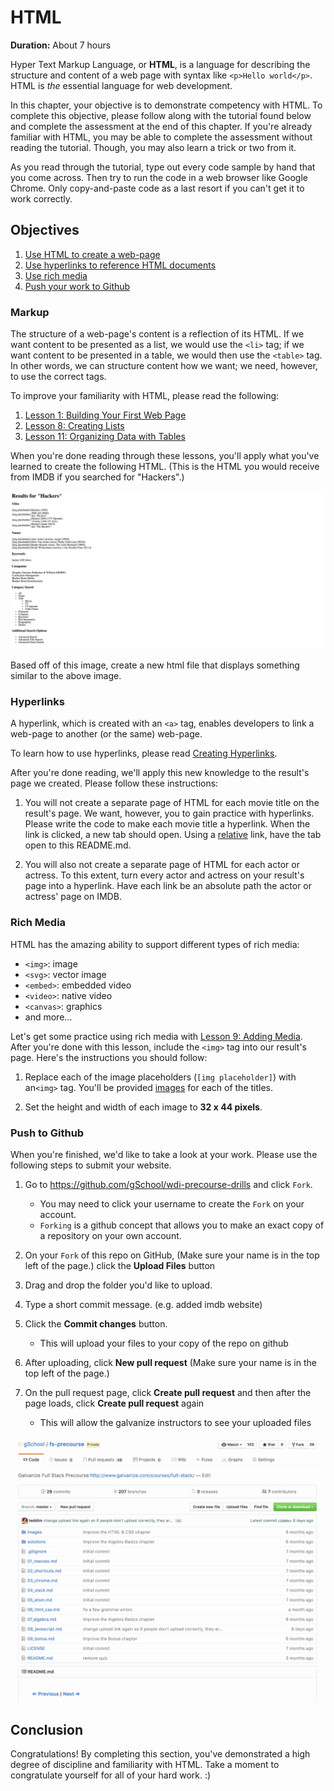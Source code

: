 # HTML

**Duration:** About 7 hours

Hyper Text Markup Language, or **HTML**, is a language for describing the structure and content of a web page with syntax like `<p>Hello world</p>`. HTML is _the_ essential language for web development.

In this chapter, your objective is to demonstrate competency with HTML. To complete this objective, please follow along with the tutorial found below and complete the assessment at the end of this chapter. If you're already familiar with HTML, you may be able to complete the assessment without reading the tutorial. Though, you may also learn a trick or two from it.

As you read through the tutorial, type out every code sample by hand that you come across. Then try to run the code in a web browser like Google Chrome. Only copy-and-paste code as a last resort if you can't get it to work correctly.

## Objectives
1. [Use HTML to create a web-page](#markup)
2. [Use hyperlinks to reference HTML documents](#hyperlinks)
3. [Use rich media](#rich-media)
4. [Push your work to Github](#Push-to-Github)

### Markup
The structure of a web-page's content is a reflection of its HTML. If we want content to be presented as a list, we would use the `<li>` tag; if we want content to be presented in a table, we would then use the `<table>` tag. In other words, we can structure content how we want; we need, however, to use the correct tags.

To improve your familiarity with HTML, please read the following:

1. [Lesson 1: Building Your First Web Page][11]
2. [Lesson 8: Creating Lists][12]
3. [Lesson 11: Organizing Data with Tables][13]

When you're done reading through these lessons, you'll apply what you've learned to create the following HTML. (This is the HTML you would receive from IMDB if you searched for "Hackers".)

![Result Page for "Hackers" on IMDB][14]

Based off of this image, create a new html file that displays something similar to the above image.

### Hyperlinks
A hyperlink, which is created with an `<a>` tag, enables developers to link a web-page to another (or the same) web-page.

To learn how to use hyperlinks, please read [Creating Hyperlinks][21].

After you're done reading, we'll apply this new knowledge to the result's page we created. Please follow these instructions:

1. You will not create a separate page of HTML for each movie title on the result's page. We want, however, you to gain practice with hyperlinks. Please write the code to make each movie title a hyperlink. When the link is clicked, a new tab should open. Using a [relative][22] link, have the tab open to this README.md.

2. You will also not create a separate page of HTML for each actor or actress. To this extent, turn every actor and actress on your result's page into a hyperlink. Have each link be an absolute path the actor or actress' page on IMDB.

### Rich Media
HTML has the amazing ability to support different types of rich media:

- `<img>`: image
- `<svg>`: vector image
- `<embed>`: embedded video
- `<video>`: native video
- `<canvas>`: graphics
- and more...

Let's get some practice using rich media with [Lesson 9: Adding Media][31]. After you're done with this lesson, include the `<img>` tag into our result's page. Here's the instructions you should follow:

1. Replace each of the image placeholders (`[img placeholder]`) with an`<img>` tag. You'll be provided [images][32] for each of the titles.

2. Set the height and width of each image to **32 x 44 pixels**.

### Push to Github

When you're finished, we'd like to take a look at your work. Please use the following steps to submit your website.

1. Go to https://github.com/gSchool/wdi-precourse-drills and click `Fork`.
	* You may need to click your username to create the `Fork` on your account.
	* `Forking` is a github concept that allows you to make an exact copy of a repository on your own account.

1. On your `Fork` of this repo on GitHub, (Make sure your name is in the top left of the page.) click the **Upload Files** button

1. Drag and drop the folder you'd like to upload.

1. Type a short commit message. (e.g. added imdb website)

1. Click the **Commit changes** button.
	* This will upload your files to your copy of the repo on github

1. After uploading, click **New pull request** (Make sure your name is in the top left of the page.)

1. On the pull request page, click **Create pull request** and then after the page loads, click  **Create pull request** again
	* This will allow the galvanize instructors to see your uploaded files

![](images/github_upload.gif)

## Conclusion

Congratulations! By completing this section, you've demonstrated a high degree of discipline and familiarity with HTML. Take a moment to congratulate yourself for all of your hard work. :)

[learn-html-css]: http://learn.shayhowe.com/html-css/building-your-first-web-page/

[1]: #1-of-4-markup
[11]: http://learn.shayhowe.com/html-css/building-your-first-web-page/
[12]: http://learn.shayhowe.com/html-css/creating-lists/
[13]: http://learn.shayhowe.com/html-css/organizing-data-with-tables/
[14]: html-images/imdb_hackers_html.png
[15]: http://learn.shayhowe.com/html-css/getting-to-know-html/#creating-hyperlinks

[2]: #2-of-4-hyperlinks
[21]: http://learn.shayhowe.com/html-css/getting-to-know-html/#creating-hyperlinks
[22]: http://www.coffeecup.com/help/articles/absolute-vs-relative-pathslinks/

[3]: #3-of-4-rich-media
[31]: http://learn.shayhowe.com/html-css/adding-media/
[32]: html-images

[4]: $4-of-4-push-to-github
[41]: https://help.github.com/articles/fork-a-repo/
[42]: https://help.github.com/articles/using-pull-requests/
